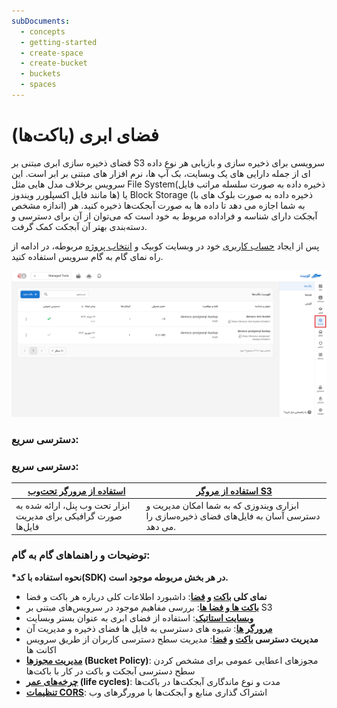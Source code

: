 ```yaml
---
subDocuments:
  - concepts
  - getting-started
  - create-space
  - create-bucket
  - buckets
  - spaces
---
```


# فضای ابری (باکت‌ها)

فضای ذخیره سازی ابری مبتنی بر S3 سرویسی برای ذخیره سازی و بازیابی هر نوع داده ای از جمله دارایی های یک وبسایت، بک آپ ها، نرم افزار های مبتنی بر ابر است. این سرویس برخلاف مدل هایی مثل File System(ذخیره داده به صورت سلسله مراتب فایل ها مانند فایل اکسپلورر ویندوز) یا Block Storage (ذخیره داده به صورت بلوک های با اندازه مشخص) به شما اجازه می دهد تا داده ها به صورت آبجکت‌ها ذخیره کنید. هر آبجکت دارای شناسه و فراداده مربوط به خود است که می‌توان از آن برای دسترسی و دسته‌بندی بهتر آن آبجکت کمک گرفت.

پس از ایجاد [حساب کاربری](../account) خود در وبسایت کوبیک و [انتخاب پروژه](../organization) مربوطه، در ادامه از راه نمای گام به گام سرویس استفاده کنید.

![Buckets: bucket](img/bucket.png)

### دسترسی سریع:

### دسترسی سریع:

| [**استفاده از مرورگر تحت‌وب**](buckets/browser.md)              | [**استفاده از مروگر S3**](buckets/browser.md#s3_Browser)                                   |
| --------------------------------------------------------------- | ------------------------------------------------------------------------------------------ |
| ابزار تحت وب پنل، ارائه شده به صورت گرافیکی برای مدیریت فایل‌ها | ابزاری ویندوزی که به شما امکان مدیریت و دسترسی آسان به فایل‌های فضای ذخیره‌سازی را می دهد. |

### توضیحات و راهنماهای گام به گام:

**\*نحوه استفاده با کد(SDK) در هر بخش مربوطه موجود است.**

- **نمای کلی [باکت](/buckets) و [فضا](/spaces)**: داشبورد اطلاعات کلی درباره هر باکت و فضا
- **[باکت ها و فضا ها](../concepts.md)**: بررسی مفاهیم موجود در سرویس‌های مبتنی بر S3
- **[وبسایت استاتیک](buckets/static-website)**: استفاده از فضای ابری به عنوان بستر وبسایت
- **[مرورگر ها](buckets/browser)**: شیوه های دسترسی به فایل ها فضای ذخیره و مدیریت آن
- **مدیریت دسترسی [باکت](buckets/access-settings) و [فضا](spaces/access-settings)**: مدیریت سطح دسترسی کاربران از طریق سرویس اکانت ها
- **[مدیریت مجوز‌ها](buckets/policy) (Bucket Policy)**: مجوز‌های اعطایی عمومی برای مشخص کردن سطح دسترسی آبجکت و باکت در کار با باکت‌ها
- **[چرخه‌های عمر](buckets/lifecycle) (life cycles)**: مدت و نوع ماندگاری آبجکت‌ها در باکت‌ها
- **[تنظیمات CORS](buckets/cors)**: اشتراک گذاری منابع و آبجکت‌ها با مرورگرهای وب
